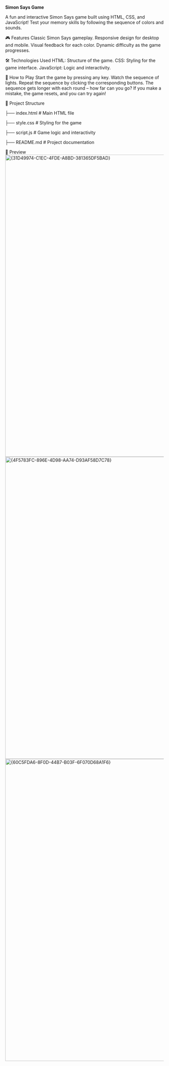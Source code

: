 **Simon Says Game**

A fun and interactive Simon Says game built using HTML, CSS, and JavaScript! Test your memory skills by following the sequence of colors and sounds.

🎮 Features
Classic Simon Says gameplay.
Responsive design for desktop and mobile.
Visual feedback for each color.
Dynamic difficulty as the game progresses.

🛠️ Technologies Used
HTML: Structure of the game.
CSS: Styling for the game interface.
JavaScript: Logic and interactivity.

🚀 How to Play
Start the game by pressing any key.
Watch the sequence of lights.
Repeat the sequence by clicking the corresponding buttons.
The sequence gets longer with each round – how far can you go?
If you make a mistake, the game resets, and you can try again!

📂 Project Structure

├── index.html        # Main HTML file

├── style.css         # Styling for the game

├── script.js         # Game logic and interactivity

├── README.md         # Project documentation


🎨 Preview
<img width="960" alt="{31D49974-C1EC-4FDE-A8BD-381365DF5BAD}" src="https://github.com/user-attachments/assets/0263e036-8dff-4306-b7e7-d9c851c15cc4">
<img width="960" alt="{4F5783FC-896E-4D98-AA74-D93AF58D7C78}" src="https://github.com/user-attachments/assets/082675fc-95a7-477c-9d15-f4559d5998da">
<img width="960" alt="{60C5FDA6-8F0D-44B7-B03F-6F070D68A1F6}" src="https://github.com/user-attachments/assets/9203e971-dd6d-4d01-8ce6-c7965dce2d5c">

